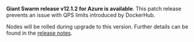 **Giant Swarm release v12.1.2 for Azure is available**. This patch release prevents an issue with QPS limits introduced by DockerHub.

Nodes will be rolled during upgrade to this version. Further details can be found in the [release notes](https://github.com/giantswarm/releases/tree/master/azure/v12.1.2).
